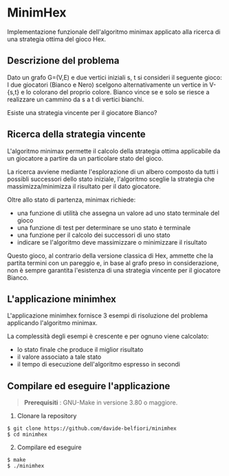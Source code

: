# MinimHex
Implementazione funzionale dell'algoritmo minimax applicato alla ricerca di una strategia ottima del gioco Hex.

## Descrizione del problema
Dato un grafo G=(V,E) e due vertici iniziali s, t si consideri il seguente gioco: I due giocatori (Bianco e Nero) scelgono alternativamente un vertice in V-{s,t} e lo colorano del proprio colore. Bianco vince se e solo se riesce a realizzare un cammino da s a t di vertici bianchi. 

Esiste una strategia vincente per il giocatore Bianco? 

## Ricerca della strategia vincente
L'algoritmo minimax permette il calcolo della strategia ottima applicabile da un giocatore a partire da un particolare stato del gioco.

La ricerca avviene mediante l'esplorazione di un albero composto da tutti i possibli successori dello stato iniziale, l'algoritmo sceglie la strategia che massimizza/minimizza il risultato per il dato giocatore.

Oltre allo stato di partenza, minimax richiede:
- una funzione di utilità che assegna un valore ad uno stato terminale del gioco
- una funzione di test per determinare se uno stato è terminale
- una funzione per il calcolo dei successori di uno stato
- indicare se l'algoritmo deve massimizzare o minimizzare il risultato

Questo gioco, al contrario della versione classica di Hex, ammette che la partita termini con un pareggio e, in base al grafo preso in considerazione, non è sempre garantita l'esistenza di una strategia vincente per il giocatore Bianco.

## L'applicazione minimhex
L'applicazione minimhex fornisce 3 esempi di risoluzione del problema applicando l'algoritmo minimax.

La complessità degli esempi è crescente e per ognuno viene calcolato:
- lo stato finale che produce il miglior risultato
- il valore associato a tale stato
- il tempo di esecuzione dell'algoritmo espresso in secondi

## Compilare ed eseguire l'applicazione

> **Prerequisiti** : GNU-Make in versione 3.80 o maggiore.

1. Clonare la repository
```
$ git clone https://github.com/davide-belfiori/minimhex
$ cd minimhex
```

2. Compilare ed eseguire
```
$ make
$ ./minimhex
```
